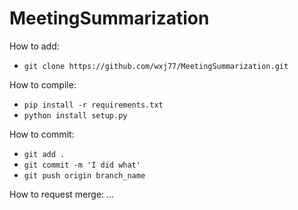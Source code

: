 # MeetingSummarization

How to add:
- `git clone https://github.com/wxj77/MeetingSummarization.git`

How to compile:
-  `pip install -r requirements.txt`
-  `python install setup.py`

How to commit:
- `git add .`
- `git commit -m 'I did what'`
- `git push origin branch_name`

How to request merge:
...
